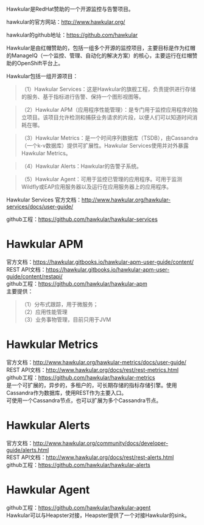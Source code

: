 Hawkular是RedHat赞助的一个开源监控与告警项目。

hawkular的官方网站：http://www.hawkular.org/

hawkular的github地址：https://github.com/hawkular

Hawkular是由红帽赞助的，包括一组多个开源的监控项目，主要目标是作为红帽的ManageIQ（一个监控、管理、自动化的解决方案）的核心，主要运行在红帽赞助的OpenShift平台上。

Hawkular包括一组开源项目：

>（1）Hawkular Services：这是Hawkular的旗舰工程，负责提供进行存储的服务、基于指标进行告警、保持一个图形视图等。

>（2）Hawkular APM（应用程序性能管理）：是专门用于监控应用程序的独立项目。该项目允许检测和捕获业务请求的片段，以便人们可以知道时间消耗在哪。

>（3）Hawkular Metrics：是一个时间序列数据库（TSDB），由Cassandra（一个k-v数据库）提供可扩展性。Hawkular Services使用并对外暴露Hawkular Metrics。

>（4）Hawkular Alerts：Hawkular的告警子系统。

>（5）Hawkular Agent：可用于监控已管理的应用程序。可用于监测Wildfly或EAP应用服务器以及运行在应用服务器上的应用程序。

Hawkular Services
官方文档：http://www.hawkular.org/hawkular-services/docs/user-guide/

github工程：https://github.com/hawkular/hawkular-services

# Hawkular APM

官方文档：https://hawkular.gitbooks.io/hawkular-apm-user-guide/content/  
REST API文档：https://hawkular.gitbooks.io/hawkular-apm-user-guide/content/restapi/  
github工程：https://github.com/hawkular/hawkular-apm  
主要提供：
>（1）分布式跟踪，用于微服务；  
>（2）应用性能管理  
>（3）业务事物管理，目前只用于JVM  

# Hawkular Metrics

官方文档：http://www.hawkular.org/hawkular-metrics/docs/user-guide/  
REST API文档：http://www.hawkular.org/docs/rest/rest-metrics.html  
github工程：https://github.com/hawkular/hawkular-metrics  
是一个可扩展的，异步的，多租户的，可长期存储的指标存储引擎。使用Cassandra作为数据库，使用REST作为主要入口。  
可使用一个Cassandra节点，也可以扩展为多个Cassandra节点。  

# Hawkular Alerts

官方文档：http://www.hawkular.org/community/docs/developer-guide/alerts.html  
REST API文档：http://www.hawkular.org/docs/rest/rest-alerts.html  
github工程：https://github.com/hawkular/hawkular-alerts  

# Hawkular Agent
 
github工程：https://github.com/hawkular/hawkular-agent  
Hawkular可以与Heapster对接，Heapster提供了一个对接Hawkular的sink。  
